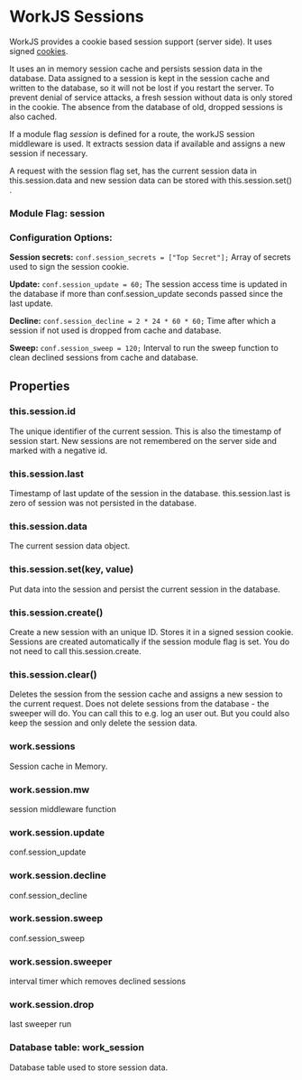 # WorkJS Sessions

WorkJS provides a cookie based session support (server side).
It uses signed [cookies](https://github.com/pillarjs/cookies).

It uses an in memory session cache and persists session data in the database.
Data assigned to a session is kept in the session cache and written to the database, 
so it will not be lost if you restart the server.
To prevent denial of service attacks, a fresh session without data is only stored in the cookie.
The absence from the database of old, dropped sessions is also cached.

If a module flag *session* is defined for a route, the workJS session middleware is used.
It extracts session data if available and assigns a new session if necessary.

A request with the session flag set, has the current session data in this.session.data
and new session data can be stored with this.session.set() .

### Module Flag: session

### Configuration Options:

**Session secrets:** `conf.session_secrets = ["Top Secret"];`
Array of secrets used to sign the session cookie.

**Update:** `conf.session_update = 60;`
The session access time is updated in the database if more than conf.session_update seconds 
passed since the last update.

**Decline:** `conf.session_decline = 2 * 24 * 60 * 60;`
Time after which a session if not used is dropped from cache and database.

**Sweep:** `conf.session_sweep = 120;`
Interval to run the sweep function to clean declined sessions from cache and database.

## Properties

### this.session.id
The unique identifier of the current session.
This is also the timestamp of session start.
New sessions are not remembered on the server side and marked with a negative id.

### this.session.last
Timestamp of last update of the session in the database.
this.session.last is zero of session was not persisted in the database.

### this.session.data
The current session data object.

### this.session.set(key, value)
Put data into the session and persist the current session in the database.

### this.session.create()
Create a new session with an unique ID. Stores it in a signed session cookie.
Sessions are created automatically if the session module flag is set.
You do not need to call this.session.create.

### this.session.clear()
Deletes the session from the session cache and assigns a new session to the current request.
Does not delete sessions from the database - the sweeper will do.
You can call this to e.g. log an user out.
But you could also keep the session and only delete the session data.

### work.sessions
Session cache in Memory.

### work.session.mw
session middleware function

### work.session.update
conf.session_update

### work.session.decline
conf.session_decline

### work.session.sweep
conf.session_sweep

### work.session.sweeper
interval timer which removes declined sessions

### work.session.drop
last sweeper run

### Database table: work_session
Database table used to store session data.

